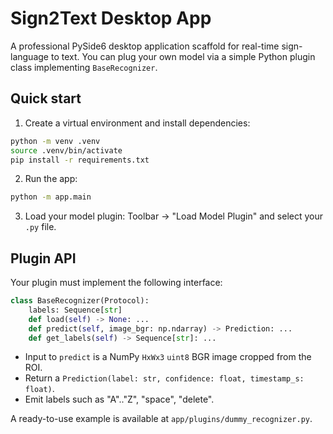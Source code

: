 # Sign2Text Desktop App

A professional PySide6 desktop application scaffold for real-time sign-language to text. You can plug your own model via a simple Python plugin class implementing `BaseRecognizer`.

## Quick start

1. Create a virtual environment and install dependencies:

```bash
python -m venv .venv
source .venv/bin/activate
pip install -r requirements.txt
```

2. Run the app:

```bash
python -m app.main
```

3. Load your model plugin: Toolbar → "Load Model Plugin" and select your `.py` file.

## Plugin API

Your plugin must implement the following interface:

```python
class BaseRecognizer(Protocol):
    labels: Sequence[str]
    def load(self) -> None: ...
    def predict(self, image_bgr: np.ndarray) -> Prediction: ...
    def get_labels(self) -> Sequence[str]: ...
```

- Input to `predict` is a NumPy `HxWx3` `uint8` BGR image cropped from the ROI.
- Return a `Prediction(label: str, confidence: float, timestamp_s: float)`.
- Emit labels such as "A".."Z", "space", "delete".

A ready-to-use example is available at `app/plugins/dummy_recognizer.py`.
